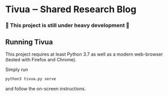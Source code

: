 # Tivua ‒ Shared Research Blog

### 🚧 This project is still under heavy development 🚧

## Running Tivua

This project requires at least Python 3.7 as well as a modern web-browser (tested with Firefox and Chrome).

Simply run
```sh
python3 tivua.py serve
```
and follow the on-screen instructions.


